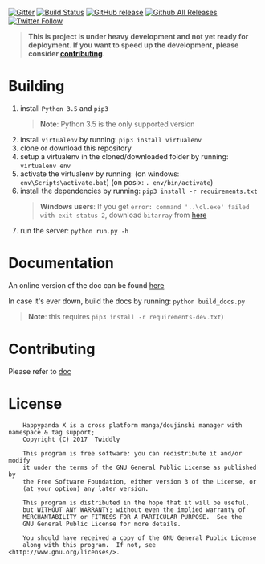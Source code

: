 [![Gitter](https://badges.gitter.im/Join%20Chat.svg)](https://gitter.im/Pewpews/happypandax?utm_source=badge&utm_medium=badge&utm_campaign=pr-badge&utm_content=badge)
[![Build Status](https://travis-ci.org/Pewpews/happypandax.svg?branch=master)](https://travis-ci.org/Pewpews/happypandax)
[![GitHub release](https://img.shields.io/github/release/happypandax/server.svg)]()
[![Github All Releases](https://img.shields.io/github/downloads/happypandax/server/total.svg)]()
[![Twitter Follow](https://img.shields.io/twitter/follow/pewspew.svg?style=social&label=Follow)]()

> **This is project is under heavy development and not yet ready for deployment. If you want to speed up the development, please consider [contributing](https://pewpews.github.io/happypandax/env.html).**

# Building

1. install `Python 3.5` and `pip3`
    > **Note**: Python 3.5 is the only supported version
2. install `virtualenv` by running: `pip3 install virtualenv`
3. clone or download this repository
4. setup a virtualenv in the cloned/downloaded folder by running: `virtualenv env`
5. activate the virtualenv by running: (on windows: `env\Scripts\activate.bat`) (on posix: `. env/bin/activate`)
6. install the dependencies by running: `pip3 install -r requirements.txt`
    > **Windows users**: If you get `error: command '..\cl.exe' failed with exit status 2`, download `bitarray` from [here](http://www.lfd.uci.edu/%7Egohlke/pythonlibs/#bitarray)
7. run the server: `python run.py -h`

# Documentation

An online version of the doc can be found [here](https://pewpews.github.io/happypandax)

In case it's ever down, build the docs by running: `python build_docs.py`
>**Note**: this requires `pip3 install -r requirements-dev.txt`)

# Contributing

Please refer to [doc](https://pewpews.github.io/happypandax/#for-developers)

# License

```
    Happypanda X is a cross platform manga/doujinshi manager with namespace & tag support;
    Copyright (C) 2017  Twiddly

    This program is free software: you can redistribute it and/or modify
    it under the terms of the GNU General Public License as published by
    the Free Software Foundation, either version 3 of the License, or
    (at your option) any later version.

    This program is distributed in the hope that it will be useful,
    but WITHOUT ANY WARRANTY; without even the implied warranty of
    MERCHANTABILITY or FITNESS FOR A PARTICULAR PURPOSE.  See the
    GNU General Public License for more details.

    You should have received a copy of the GNU General Public License
    along with this program.  If not, see <http://www.gnu.org/licenses/>.
```